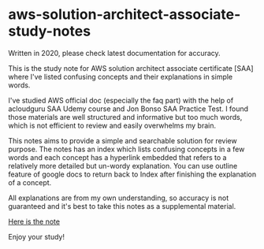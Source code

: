 # aws-solution-architect-associate-study-notes

Written in 2020, please check latest documentation for accuracy.

This is the study note for AWS solution architect associate certificate [SAA] where I've listed confusing concepts and their explanations in simple words. 

I've studied AWS official doc (especially the faq part) with the help of acloudguru SAA Udemy course and Jon Bonso SAA Practice Test. I found those materials are well structured and informative but too much words, which is not efficient to review and easily overwhelms my brain. 

This notes aims to provide a simple and searchable solution for review purpose. The notes has an index which lists confusing concepts in a few words and each concept has a hyperlink embedded that refers to a relatively more detailed but un-wordy explanation. You can use outline feature of google docs to return back to Index after finishing the explanation of a concept.

All explanations are from my own understanding, so accuracy is not guaranteed and it's best to take this notes as a supplemental material.

[Here is the note](https://docs.google.com/document/d/1XupYUtNscTAzJzOKt68zQW405JAKxAA_KOrD7sXayek/edit?usp=sharing)

Enjoy your study!
